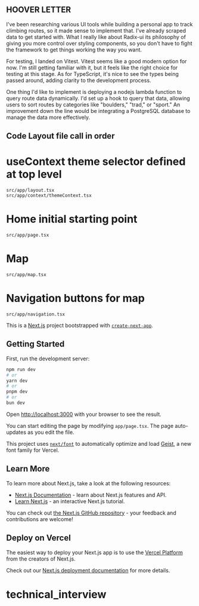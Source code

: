 ## HOOVER LETTER
I've been researching various UI tools while building a personal app to track climbing routes, so it made sense to implement that. I’ve already scraped data to get started with. What I really like about Radix-ui its philosophy of giving you more control over styling components, so you don't have to fight the framework to get things working the way you want.

For testing, I landed on Vitest. Vitest seems like a good modern option for now. I'm still getting familiar with it, but it feels like the right choice for testing at this stage. As for TypeScript, it's nice to see the types being passed around, adding clarity to the development process.

One thing I'd like to implement is deploying a nodejs lambda function to query route data dynamically. I'd set up a hook to query that data, allowing users to sort routes by categories like "boulders," "trad," or "sport." An improvement down the line would be integrating a PostgreSQL database to manage the data more effectively.

## Code Layout file call in order
# useContext theme selector defined at top level
    src/app/layout.tsx
    src/app/context/themeContext.tsx
# Home initial starting point
    src/app/page.tsx
# Map
    src/app/map.tsx
# Navigation buttons for map
    src/app/navigation.tsx

This is a [Next.js](https://nextjs.org) project bootstrapped with [`create-next-app`](https://nextjs.org/docs/app/api-reference/cli/create-next-app).

## Getting Started

First, run the development server:

```bash
npm run dev
# or
yarn dev
# or
pnpm dev
# or
bun dev
```

Open [http://localhost:3000](http://localhost:3000) with your browser to see the result.

You can start editing the page by modifying `app/page.tsx`. The page auto-updates as you edit the file.

This project uses [`next/font`](https://nextjs.org/docs/app/building-your-application/optimizing/fonts) to automatically optimize and load [Geist](https://vercel.com/font), a new font family for Vercel.

## Learn More

To learn more about Next.js, take a look at the following resources:

- [Next.js Documentation](https://nextjs.org/docs) - learn about Next.js features and API.
- [Learn Next.js](https://nextjs.org/learn) - an interactive Next.js tutorial.

You can check out [the Next.js GitHub repository](https://github.com/vercel/next.js) - your feedback and contributions are welcome!

## Deploy on Vercel

The easiest way to deploy your Next.js app is to use the [Vercel Platform](https://vercel.com/new?utm_medium=default-template&filter=next.js&utm_source=create-next-app&utm_campaign=create-next-app-readme) from the creators of Next.js.

Check out our [Next.js deployment documentation](https://nextjs.org/docs/app/building-your-application/deploying) for more details.

# technical_interview
